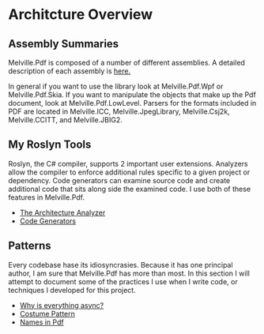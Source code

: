 ﻿# Architcture Overview

## Assembly Summaries

Melville.Pdf is composed of a number of different assemblies.  A detailed description of each assembly
is [here.](AssemblySummaries.md)

In general if you want to use the library look at Melville.Pdf.Wpf or Melville.Pdf.Skia.  If you want
to manipulate the objects that make up the Pdf document, look at Melville.Pdf.LowLevel.  Parsers for the
formats included in PDF are located in Melville.ICC, Melville.JpegLibrary, Melville.Csj2k, Melville.CCITT,
and Melville.JBIG2.

## My Roslyn Tools
Roslyn, the C# compiler, supports 2 important user extensions.  Analyzers allow the compiler to enforce additional rules specific to a given project or dependency.  Code generators can examine source code and create additional code that sits along side the examined code.  I use both of these features in Melville.Pdf.
- [The Architecture Analyzer](Achitecture.md)
- [Code Generators](CodeGenerators.md)

## Patterns
Every codebase hase its idiosyncrasies.  Because it has one principal author, I am sure that Melville.Pdf
has more than most.  In this section I will attempt to document some of the practices I use when I write
code, or techniques I developed for this project.

- [Why is everything async?](Async.md)
- [Costume Pattern](Costumes.md)
- [Names in Pdf](Names.md)